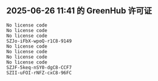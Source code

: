 ## 2025-06-26 11:41 的 GreenHub 许可证
```
No license code
No license code
No license code
SZJo-iFbX-wpoQ-r1C8-9149
No license code
No license code
No license code
No license code
SZJF-5keq-nSY0-dgC8-CCF7
SZII-uFOI-rNFZ-cxC8-96FC
```
